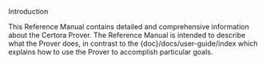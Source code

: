 Introduction

This Reference Manual contains detailed and comprehensive information about the Certora Prover. The Reference Manual is intended to describe what the Prover does, in contrast to the {doc}/docs/user-guide/index which explains how to use the Prover to accomplish particular goals.